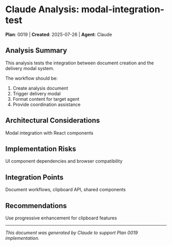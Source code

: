 # Claude Analysis: modal-integration-test
**Plan**: 0019 | **Created**: 2025-07-26 | **Agent**: Claude

## Analysis Summary
This analysis tests the integration between document creation and the delivery modal system.

The workflow should be:
1. Create analysis document
2. Trigger delivery modal
3. Format content for target agent
4. Provide coordination assistance

## Architectural Considerations
Modal integration with React components

## Implementation Risks
UI component dependencies and browser compatibility

## Integration Points
Document workflows, clipboard API, shared components

## Recommendations
Use progressive enhancement for clipboard features

---
*This document was generated by Claude to support Plan 0019 implementation.*